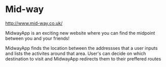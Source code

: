 # Mid-way

http://www.mid-way.co.uk/

MidwayApp is an exciting new website where you can find the midpoint between you and your friends!

MidwayApp finds the location between the addressses that a user inputs and lists the activites around that area.
User's can decide on which destination to visit and MidwayApp redirects them to their preffered routes
